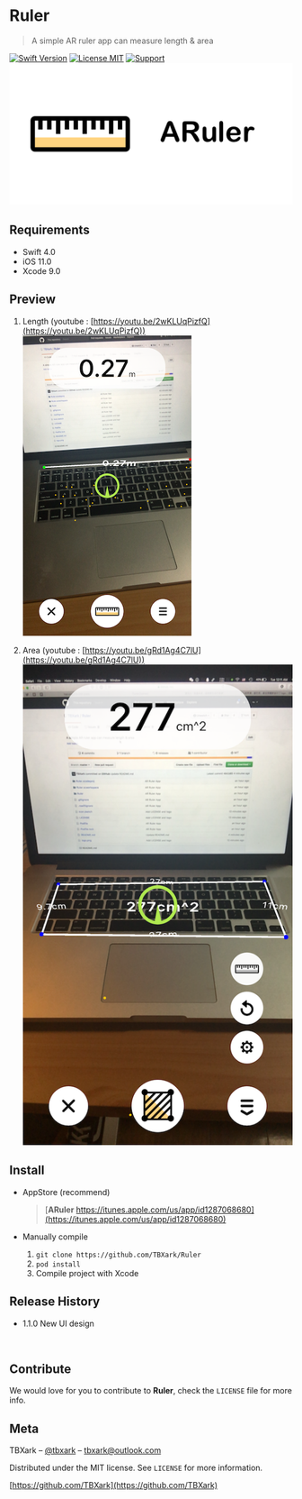 # Ruler
> A simple AR ruler app can measure length &amp; area

[![Swift Version][swift-image]][swift-url]
[![License MIT](https://img.shields.io/badge/license-MIT-green.svg?style=flat)](https://raw.githubusercontent.com/TBXark/TKRubberIndicator/master/LICENSE)
[![Support](https://img.shields.io/badge/support-iOS%2011%2B%20-blue.svg?style=flat)](https://www.apple.com/nl/ios/)
![](logo.png)


## Requirements

- Swift 4.0
- iOS 11.0
- Xcode 9.0

## Preview

1. Length (youtube : [https://youtu.be/2wKLUqPizfQ](https://youtu.be/2wKLUqPizfQ))
![](demo_length.png) 

1. Area (youtube : [https://youtu.be/gRd1Ag4C7lU](https://youtu.be/gRd1Ag4C7lU))
![](dmoe_area.png)

## Install

- AppStore (recommend)

  > [**ARuler** https://itunes.apple.com/us/app/id1287068680](https://itunes.apple.com/us/app/id1287068680)



- Manually compile
  1.  `git clone https://github.com/TBXark/Ruler `
  2. `pod install`
  3. Compile project with Xcode


## Release History

* 1.1.0 New UI design

  ​

## Contribute

We would love for you to contribute to **Ruler**, check the ``LICENSE`` file for more info.

## Meta

TBXark – [@tbxark](https://twitter.com/tbxark) – tbxark@outlook.com

Distributed under the MIT license. See ``LICENSE`` for more information.

[https://github.com/TBXark](https://github.com/TBXark)

[swift-image]:https://img.shields.io/badge/swift-3.0-orange.svg
[swift-url]: https://swift.org/
[license-image]: https://img.shields.io/badge/License-MIT-blue.svg
[license-url]: LICENSE
[travis-image]: https://img.shields.io/travis/dbader/node-datadog-metrics/master.svg?style=flat-square
[travis-url]: https://travis-ci.org/dbader/node-datadog-metrics
[codebeat-image]: https://codebeat.co/badges/c19b47ea-2f9d-45df-8458-b2d952fe9dad
[codebeat-url]: https://codebeat.co/projects/github-com-vsouza-awesomeios-com
